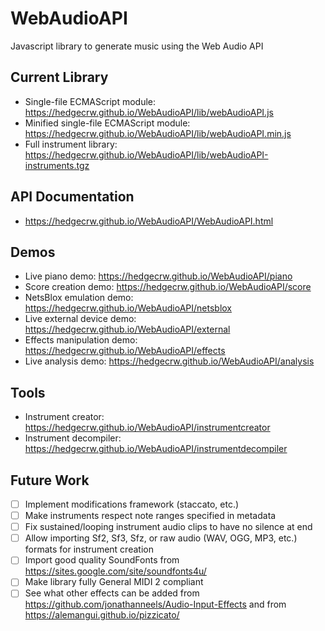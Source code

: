 # WebAudioAPI
Javascript library to generate music using the Web Audio API

## Current Library
 - Single-file ECMAScript module: https://hedgecrw.github.io/WebAudioAPI/lib/webAudioAPI.js
 - Minified single-file ECMAScript module: https://hedgecrw.github.io/WebAudioAPI/lib/webAudioAPI.min.js
 - Full instrument library: https://hedgecrw.github.io/WebAudioAPI/lib/webAudioAPI-instruments.tgz

## API Documentation

 - https://hedgecrw.github.io/WebAudioAPI/WebAudioAPI.html

## Demos
 - Live piano demo: https://hedgecrw.github.io/WebAudioAPI/piano
 - Score creation demo: https://hedgecrw.github.io/WebAudioAPI/score
 - NetsBlox emulation demo: https://hedgecrw.github.io/WebAudioAPI/netsblox
 - Live external device demo: https://hedgecrw.github.io/WebAudioAPI/external
 - Effects manipulation demo: https://hedgecrw.github.io/WebAudioAPI/effects
 - Live analysis demo: https://hedgecrw.github.io/WebAudioAPI/analysis

## Tools
 - Instrument creator: https://hedgecrw.github.io/WebAudioAPI/instrumentcreator
 - Instrument decompiler: https://hedgecrw.github.io/WebAudioAPI/instrumentdecompiler

## Future Work

 - [ ] Implement modifications framework (staccato, etc.)
 - [ ] Make instruments respect note ranges specified in metadata
 - [ ] Fix sustained/looping instrument audio clips to have no silence at end
 - [ ] Allow importing Sf2, Sf3, Sfz, or raw audio (WAV, OGG, MP3, etc.) formats for instrument creation
 - [ ] Import good quality SoundFonts from https://sites.google.com/site/soundfonts4u/
 - [ ] Make library fully General MIDI 2 compliant
 - [ ] See what other effects can be added from https://github.com/jonathanneels/Audio-Input-Effects and from https://alemangui.github.io/pizzicato/
